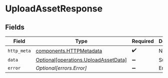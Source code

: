 # UploadAssetResponse


## Fields

| Field                                                                              | Type                                                                               | Required                                                                           | Description                                                                        |
| ---------------------------------------------------------------------------------- | ---------------------------------------------------------------------------------- | ---------------------------------------------------------------------------------- | ---------------------------------------------------------------------------------- |
| `http_meta`                                                                        | [components.HTTPMetadata](../../models/components/httpmetadata.md)                 | :heavy_check_mark:                                                                 | N/A                                                                                |
| `data`                                                                             | [Optional[operations.UploadAssetData]](../../models/operations/uploadassetdata.md) | :heavy_minus_sign:                                                                 | Success                                                                            |
| `error`                                                                            | *Optional[errors.Error]*                                                           | :heavy_minus_sign:                                                                 | Error                                                                              |